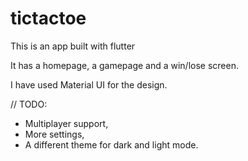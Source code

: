 # tictactoe

This is an app built with flutter

It has a homepage, a gamepage and a win/lose screen.

I have used Material UI for the design.

// TODO:
- Multiplayer support,
- More settings,
- A different theme for dark and light mode.
